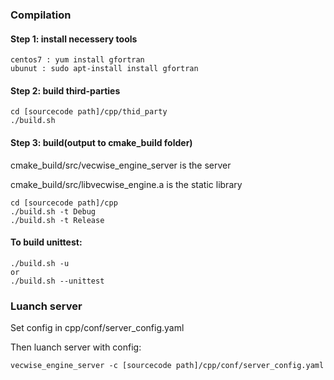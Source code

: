 ### Compilation
#### Step 1: install necessery tools

    centos7 : yum install gfortran
    ubunut : sudo apt-install install gfortran

#### Step 2: build third-parties

    cd [sourcecode path]/cpp/thid_party
    ./build.sh
    
#### Step 3: build(output to cmake_build folder)
cmake_build/src/vecwise_engine_server is the server

cmake_build/src/libvecwise_engine.a is the static library

    cd [sourcecode path]/cpp
    ./build.sh -t Debug
    ./build.sh -t Release
    
#### To build unittest:
    
    ./build.sh -u
    or
    ./build.sh --unittest
    
    
### Luanch server
Set config in cpp/conf/server_config.yaml

Then luanch server with config:
    
    vecwise_engine_server -c [sourcecode path]/cpp/conf/server_config.yaml

